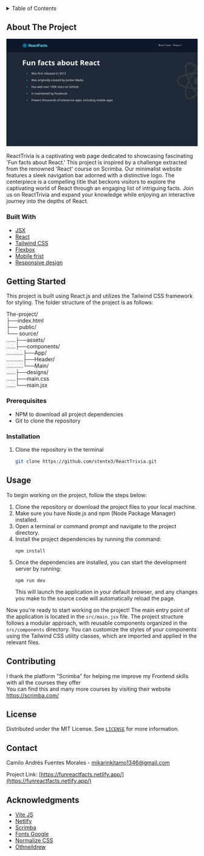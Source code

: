 <details>
  <summary>Table of Contents</summary>
  <ol>
    <li>
      <a href="#about-the-project">About The Project</a>
      <ul>
        <li><a href="#built-with">Built With</a></li>
      </ul>
    </li>
    <li>
      <a href="#getting-started">Getting Started</a>
      <ul>
        <li><a href="#prerequisites">Prerequisites</a></li>
        <li><a href="#installation">Installation</a></li>
      </ul>
    </li>
    <li><a href="#usage">Usage</a></li>
    <li><a href="#contributing">Contributing</a></li>
    <li><a href="#license">License</a></li>
    <li><a href="#contact">Contact</a></li>
    <li><a href="#acknowledgments">Acknowledgments</a></li>
  </ol>
</details>


## About The Project

![alt text](https://github.com/stente3/ReactTrivia/blob/main/src/designs/main.png)

ReactTrivia is a captivating web page dedicated to showcasing fascinating 'Fun facts about React.' This project is inspired by a challenge extracted from the renowned 'React' course on Scrimba. Our minimalist website features a sleek navigation bar adorned with a distinctive logo. The centerpiece is a compelling title that beckons visitors to explore the captivating world of React through an engaging list of intriguing facts. Join us on ReactTrivia and expand your knowledge while enjoying an interactive journey into the depths of React.

### Built With

* [JSX](https://react.dev/learn/writing-markup-with-jsx)
* [React](https://react.dev/)
* [Tailwind CSS](https://tailwindcss.com/)
* [Flexbox](https://developer.mozilla.org/en-US/docs/Learn/CSS/CSS_layout/Flexbox)
* [Mobile frist](https://developer.mozilla.org/en-US/docs/Web/Progressive_web_apps/Responsive/Mobile_first)
* [Responsive design](https://developer.mozilla.org/en-US/docs/Learn/CSS/CSS_layout/Responsive_Design)



## Getting Started
This project is built using React.js and utilizes the Tailwind CSS framework for styling. The folder structure of the project is as follows:

The-project/ <br>
├──index.html <br>
├── public/ <br>
└── source/ <br>
......├──assets/ <br>
......├──components/ <br>
...........├──App/ <br>
...........├──Header/ <br>
...........└──Main/ <br>
......├──designs/ <br>
......├──main.css <br>
......└──main.jsx <br>


### Prerequisites

* NPM to download all project dependencies
* Git to clone the repository

### Installation
1. Clone the repository in the terminal 
   ```sh
   git clone https://github.com/stente3/ReactTrivia.git

   ```

## Usage
To begin working on the project, follow the steps below:

1. Clone the repository or download the project files to your local machine.
2. Make sure you have Node.js and npm (Node Package Manager) installed.
3. Open a terminal or command prompt and navigate to the project directory.
4. Install the project dependencies by running the command:
   ```
   npm install
   ```
5. Once the dependencies are installed, you can start the development server by running:
   ```
   npm run dev
   ```
   This will launch the application in your default browser, and any changes you make to the source code will automatically reload the page.

Now you're ready to start working on the project! The main entry point of the application is located in the `src/main.jsx` file. The project structure follows a modular approach, with reusable components organized in the `src/components` directory. You can customize the styles of your components using the Tailwind CSS utility classes, which are imported and applied in the relevant files.

## Contributing

I thank the platform "Scrimba" for helping me improve my Frontend skills with all the courses they offer <br>
You can find this and many more courses by visiting their website https://scrimba.com/


## License

Distributed under the MIT License. See [`LICENSE`](https://github.com/stente3/ReactTrivia/blob/main/LICENSE) for more information.


## Contact

Camilo Andrés Fuentes Morales - mikarinkitamo1346@gmail.com

Project Link: [https://funreactfacts.netlify.app/](https://funreactfacts.netlify.app/)


## Acknowledgments

* [Vite JS](https://vitejs.dev/)
* [Netlify](https://www.netlify.com/)
* [Scrimba](https://scrimba.com/)
* [Fonts Google](https://fonts.google.com/)
* [Normalize CSS](https://necolas.github.io/normalize.css/)
* [Othneildrew](https://github.com/othneildrew/Best-README-Template)
